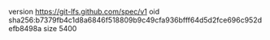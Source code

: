 version https://git-lfs.github.com/spec/v1
oid sha256:b7379fb4c1d8a6846f518809b9c49cfa936bfff64d5d2fce696c952defb8498a
size 5400
